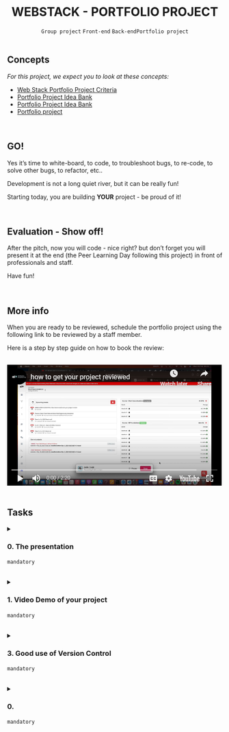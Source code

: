 <h1 align="center"><b>WEBSTACK - PORTFOLIO PROJECT</b></h1>
<div align="center"><code>Group project</code> <code>Front-end</code> <code>Back-end</code><code>Portfolio project</code></div>


<br>
<h2 class="panel-title">Concepts</h2>
<p>
<em>For this project, we expect you to look at these concepts:</em>
</p>

<ul>
    <li>
    <a href="https://intranet.alxswe.com/concepts/102912">Web Stack Portfolio Project Criteria</a>
    </li>
    <li>
    <a href="https://intranet.alxswe.com/concepts/102160">Portfolio Project Idea Bank</a>
    </li>
    <li>
    <a href="https://intranet.alxswe.com/concepts/102161">Portfolio Project Idea Bank</a>
    </li>
    <li>
    <a href="https://intranet.alxswe.com/concepts/548">Portfolio project</a>
    </li>
</ul>



<br>
<h2>GO!</h2>

<p>Yes it’s time to white-board, to code, to troubleshoot bugs, to re-code, to solve other bugs, to refactor, etc..</p>

<p>Development is not a long quiet river, but it can be really fun!</p>

<p>Starting today, you are building <strong>YOUR</strong> project - be proud of it!</p>

<br>
<h2>Evaluation - Show off!</h2>

<p>After the pitch, now you will code - nice right? but don’t forget you will present it at the end (the Peer Learning Day following this project) in front of professionals and staff.</p>

<p>Have fun!</p>


<br>
<h2>More info</h2>

<p>When you are ready to be reviewed, schedule the portfolio project using the following link to be reviewed by a staff member.</p>
<p>Here is a step by step guide on how to book the review:
</p>

<br>
<a href="https://youtu.be/abgi2aPHdso"><img src="https://github.com/codenvibes/alx-portfolio_project/blob/master/portfolio_project_Short_Specializations/webstack%20-%20portfolio%20project/images/more_info.png"></a>
<br>

<br>

## Tasks
<details>
<summary>

### 0. The presentation
`mandatory`

</summary>

<p>You will present your project individually or as a team on a zoom call.</p>

<p>Your presentation, inclusive of the demo, should not exceed 16 minutes. You are expected to provide the following:</p>

<ul>
<li>  A public GitHub repository for your project.</li>
<li>  A Google Slides presentation including:

<ul>
<li>  A brief description of the project and your team. </li>
<li>  A breakdown of the architecture and the technologies or third-party services used.</li>
<li>  A report of your developments, highlighting your successes, challenges, areas for improvement, lessons learned, and next steps for your project.</li>
<li>  A conclusion summarizing your experience.</li>
</ul></li>
</ul>

<p><strong>Remember, the presentation is a vital part of your project completion, so be sure to include it in your planning to avoid any delays in submission.</strong></p>

</details>

<br>

<details>
<summary>

### 1. Video Demo of your project
`mandatory`

</summary>

<p>Alongside your project presentation, we require a short video demo, no longer than 3 minutes, that showcases the essential features of your project, illustrating how they all work together. This could take the form of a user walkthrough.</p>

<p>We’ve created a tutorial video to inspire you with our expectations. Think of it as an inspirational tool, <strong>not a strict template</strong>, designed to help you effectively showcase your brilliant work. Your creativity and individual touch will make your demo even more engaging.</p>

<br>
<a href="https://youtu.be/PWsDWYTOW2U"><img src="https://github.com/codenvibes/alx-portfolio_project/blob/master/portfolio_project_Short_Specializations/webstack%20-%20portfolio%20project/images/task_1.png"></a>
<br>

<p>A few points to consider while preparing your video:</p>

<ul>
<li><p><strong>Maximum Video Duration</strong>: The video should not exceed <strong>3 minutes</strong>, ensuring it is concise and engaging.</p></li>
<li><p><strong>Background Music</strong>: If you include background music, ensure it’s <strong>copyright-free</strong> to avoid potential legal issues.</p></li>
<li><p><strong>Voice-Overs</strong>: Feel free to use your voice to guide us through your project. Ensure your voice is clear, audible, and not overshadowed by the background music.</p></li>
<li><p><strong>Recommended Tools</strong>:  We suggest using</p>

<ul>
<li><strong>Recording</strong>: Zoom(record + screenshare), Loom, Camtasia, etc</li>
<li><strong>Editing tools</strong> such as:  Filmora Wondershare, Camtasia for your video creation.</li>
<li><strong>How to share</strong>: YouTube (or, if blocked in your country, use a similar site), or a cloud storage service (G-drive, One-drive, etc). Submit the URL of your video. <strong>Make sure your video is accessible to the public</strong> - On YouTube, it’s fine to flag it as <strong>“unlisted,”</strong> but don’t flag it as <strong>“private”</strong></li>
</ul></li>
</ul>

<p><strong>Please note that your project will not be considered complete without this video submission. It forms an integral part of your final project assessment.</strong></p>

<p>So, let’s see your creativity in action.</p>

<p>We are eagerly awaiting your presentations and demo videos.</p>

<p>Happy building,</p>

</details>

<br>

<details>
<summary>

### 3. Good use of Version Control 
`mandatory`

</summary>



</details>

<br>

<details>
<summary>

### 0. 
`mandatory`

</summary>



</details>

<br>